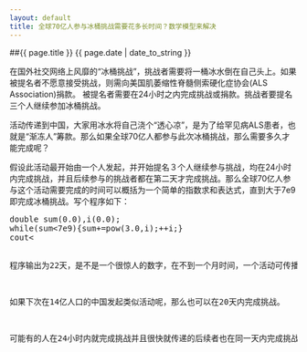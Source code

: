 ```yaml
---
layout: default
title: 全球70亿人参与冰桶挑战需要花多长时间？数学模型来解决
---
```

##{{ page.title }}
{{ page.date | date_to_string }}

在国外社交网络上风靡的“冰桶挑战”，挑战者需要将一桶冰水倒在自己头上。如果被提名者不愿意接受挑战，则需向美国肌萎缩性脊髓侧索硬化症协会(ALS Association)捐款。 被提名者需要在24小时之内完成挑战或捐款。挑战者要提名三个人继续参加冰桶挑战。

活动传递到中国，大家用冰水将自己浇个“透心凉”，是为了给罕见病ALS患者，也就是“渐冻人”筹款。那么如果全球70亿人都参与此次冰桶挑战，那么需要多久才能完成呢？

假设此活动最开始由一个人发起，并开始提名３个人继续参与挑战，均在24小时内完成挑战，并且后续参与的挑战者都在第二天才完成挑战。那么全球70亿人参与这个活动需要完成的时间可以概括为一个简单的指数求和表达式，直到大于7e9即完成冰桶挑战。写个程序如下：

<pre>
double sum(0.0),i(0.0);
while(sum<7e9){sum+=pow(3.0,i);++i;}
cout<<i<<endl;
</pre>

程序输出为22天，是不是一个很惊人的数字，在不到一个月时间，一个活动可传播到全球70亿人，这充分说明了团结就是力量，没有我们克服不了的困难。

如果下次在14亿人口的中国发起类似活动呢，那么也可以在20天内完成挑战。

可能有的人在24小时内就完成挑战并且很快就传递的后续者也在同一天内完成挑战，可能有的人由于时差等原因延误了时间导致在24小时后才完成挑战(比如胡海泉)，还有一部分人没有接受冰桶直接捐钱的导致没有传播后续挑战者(比如林志玲、黄章)，还有少许人选择胆小地匿了(比如马化腾)，等等这些因素如果都要包含在数学模型中，那恐怕确实是一个科学问题了。
